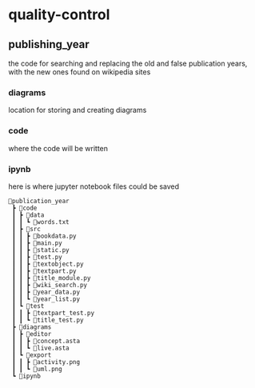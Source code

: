 # quality-control

## publishing_year

the code for searching and replacing the old and false publication years, with the new ones found on wikipedia sites

### diagrams

location for storing and creating diagrams

### code

where the code will be written

### ipynb

here is where jupyter notebook files could be saved

```
📂publication_year
 ┣ 📂code
 ┃ ┣ 📂data
 ┃ ┃ ┗ 📜words.txt
 ┃ ┣ 📂src
 ┃ ┃ ┣ 📜bookdata.py
 ┃ ┃ ┣ 📜main.py
 ┃ ┃ ┣ 📜static.py
 ┃ ┃ ┣ 📜test.py
 ┃ ┃ ┣ 📜textobject.py
 ┃ ┃ ┣ 📜textpart.py
 ┃ ┃ ┣ 📜title_module.py
 ┃ ┃ ┣ 📜wiki_search.py
 ┃ ┃ ┣ 📜year_data.py
 ┃ ┃ ┗ 📜year_list.py
 ┃ ┗ 📂test
 ┃ ┃ ┣ 📜textpart_test.py
 ┃ ┃ ┗ 📜title_test.py
 ┣ 📂diagrams
 ┃ ┣ 📂editor
 ┃ ┃ ┣ 📜concept.asta
 ┃ ┃ ┗ 📜live.asta
 ┃ ┗ 📂export
 ┃ ┃ ┣ 📜activity.png
 ┃ ┃ ┗ 📜uml.png
 ┗ 📂ipynb
```